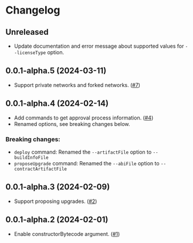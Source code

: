 # Changelog

## Unreleased

- Update documentation and error message about supported values for `--licenseType` option.

## 0.0.1-alpha.5 (2024-03-11)

- Support private networks and forked networks. ([#7](https://github.com/OpenZeppelin/defender-deploy-client-cli/pull/7))

## 0.0.1-alpha.4 (2024-02-14)

- Add commands to get approval process information. ([#4](https://github.com/OpenZeppelin/defender-deploy-client-cli/pull/4))
- Renamed options, see breaking changes below.

### Breaking changes:
- `deploy` command: Renamed the `--artifactFile` option to `--buildInfoFile`
- `proposeUpgrade` command: Renamed the `--abiFile` option to `--contractArtifactFile`

## 0.0.1-alpha.3 (2024-02-09)

- Support proposing upgrades. ([#2](https://github.com/OpenZeppelin/defender-deploy-client-cli/pull/2))

## 0.0.1-alpha.2 (2024-02-01)

- Enable constructorBytecode argument. ([#1](https://github.com/OpenZeppelin/defender-deploy-client-cli/pull/1))
